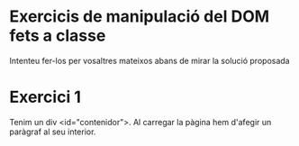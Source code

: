 # Exercicis de manipulació del DOM fets a classe
Intenteu fer-los per vosaltres mateixos abans de mirar la solució proposada

# Exercici 1

Tenim un div <id="contenidor">. Al carregar la pàgina hem d'afegir un paràgraf al seu interior.

